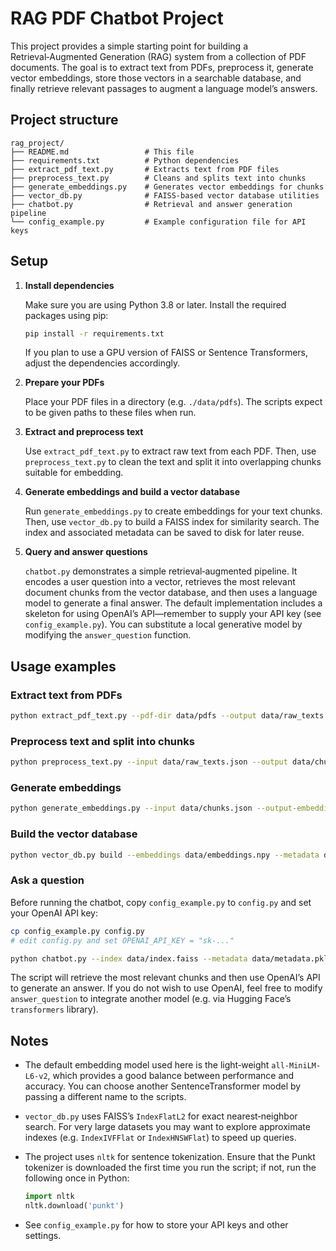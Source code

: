 # RAG PDF Chatbot Project

This project provides a simple starting point for building a Retrieval‑Augmented Generation (RAG) system from a collection of PDF documents.  The goal is to extract text from PDFs, preprocess it, generate vector embeddings, store those vectors in a searchable database, and finally retrieve relevant passages to augment a language model’s answers.

## Project structure

```
rag_project/
├── README.md                 # This file
├── requirements.txt          # Python dependencies
├── extract_pdf_text.py       # Extracts text from PDF files
├── preprocess_text.py        # Cleans and splits text into chunks
├── generate_embeddings.py    # Generates vector embeddings for chunks
├── vector_db.py              # FAISS‑based vector database utilities
├── chatbot.py                # Retrieval and answer generation pipeline
└── config_example.py         # Example configuration file for API keys
```

## Setup

1. **Install dependencies**

   Make sure you are using Python 3.8 or later.  Install the required packages using pip:

   ```bash
   pip install -r requirements.txt
   ```

   If you plan to use a GPU version of FAISS or Sentence Transformers, adjust the dependencies accordingly.

2. **Prepare your PDFs**

   Place your PDF files in a directory (e.g. `./data/pdfs`).  The scripts expect to be given paths to these files when run.

3. **Extract and preprocess text**

   Use `extract_pdf_text.py` to extract raw text from each PDF.  Then, use `preprocess_text.py` to clean the text and split it into overlapping chunks suitable for embedding.

4. **Generate embeddings and build a vector database**

   Run `generate_embeddings.py` to create embeddings for your text chunks.  Then, use `vector_db.py` to build a FAISS index for similarity search.  The index and associated metadata can be saved to disk for later reuse.

5. **Query and answer questions**

   `chatbot.py` demonstrates a simple retrieval‑augmented pipeline.  It encodes a user question into a vector, retrieves the most relevant document chunks from the vector database, and then uses a language model to generate a final answer.  The default implementation includes a skeleton for using OpenAI’s API—remember to supply your API key (see `config_example.py`).  You can substitute a local generative model by modifying the `answer_question` function.

## Usage examples

### Extract text from PDFs

```bash
python extract_pdf_text.py --pdf-dir data/pdfs --output data/raw_texts.json
```

### Preprocess text and split into chunks

```bash
python preprocess_text.py --input data/raw_texts.json --output data/chunks.json --chunk-size 500 --overlap 50
```

### Generate embeddings

```bash
python generate_embeddings.py --input data/chunks.json --output-embeddings data/embeddings.npy --output-metadata data/metadata.pkl --model-name all-MiniLM-L6-v2
```

### Build the vector database

```bash
python vector_db.py build --embeddings data/embeddings.npy --metadata data/metadata.pkl --index-out data/index.faiss
```

### Ask a question

Before running the chatbot, copy `config_example.py` to `config.py` and set your OpenAI API key:

```bash
cp config_example.py config.py
# edit config.py and set OPENAI_API_KEY = "sk-..."

python chatbot.py --index data/index.faiss --metadata data/metadata.pkl --model-name all-MiniLM-L6-v2 --question "What does the document say about X?"
```

The script will retrieve the most relevant chunks and then use OpenAI’s API to generate an answer.  If you do not wish to use OpenAI, feel free to modify `answer_question` to integrate another model (e.g. via Hugging Face’s `transformers` library).

## Notes

* The default embedding model used here is the light‑weight `all-MiniLM-L6-v2`, which provides a good balance between performance and accuracy.  You can choose another SentenceTransformer model by passing a different name to the scripts.
* `vector_db.py` uses FAISS’s `IndexFlatL2` for exact nearest‑neighbor search.  For very large datasets you may want to explore approximate indexes (e.g. `IndexIVFFlat` or `IndexHNSWFlat`) to speed up queries.
* The project uses `nltk` for sentence tokenization.  Ensure that the Punkt tokenizer is downloaded the first time you run the script; if not, run the following once in Python:

  ```python
  import nltk
  nltk.download('punkt')
  ```

* See `config_example.py` for how to store your API keys and other settings.
